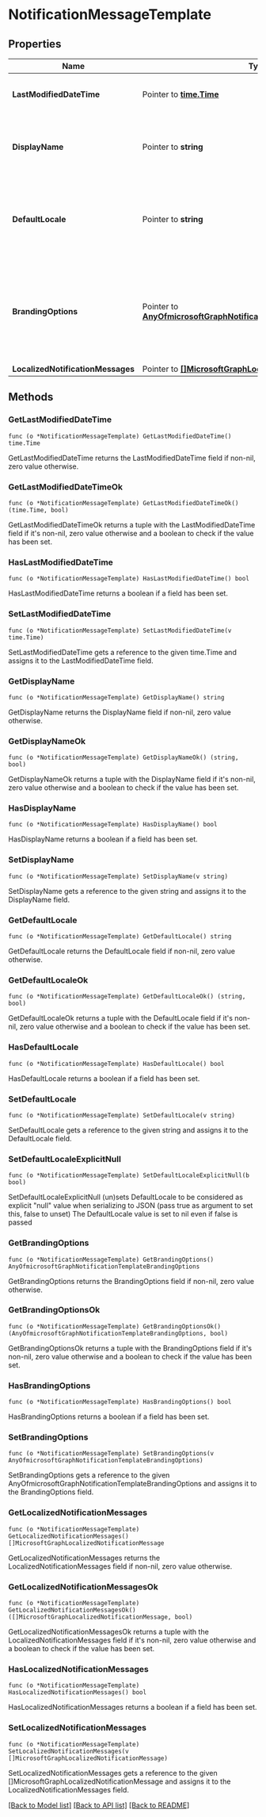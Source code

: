 # NotificationMessageTemplate

## Properties

Name | Type | Description | Notes
------------ | ------------- | ------------- | -------------
**LastModifiedDateTime** | Pointer to [**time.Time**](time.Time.md) | DateTime the object was last modified. | [optional] 
**DisplayName** | Pointer to **string** | Display name for the Notification Message Template. | [optional] 
**DefaultLocale** | Pointer to **string** | The default locale to fallback onto when the requested locale is not available. | [optional] 
**BrandingOptions** | Pointer to [**AnyOfmicrosoftGraphNotificationTemplateBrandingOptions**](anyOf&lt;microsoft.graph.notificationTemplateBrandingOptions&gt;.md) | The Message Template Branding Options. Branding is defined in the Intune Admin Console. | [optional] 
**LocalizedNotificationMessages** | Pointer to [**[]MicrosoftGraphLocalizedNotificationMessage**](microsoft.graph.localizedNotificationMessage.md) |  | [optional] 

## Methods

### GetLastModifiedDateTime

`func (o *NotificationMessageTemplate) GetLastModifiedDateTime() time.Time`

GetLastModifiedDateTime returns the LastModifiedDateTime field if non-nil, zero value otherwise.

### GetLastModifiedDateTimeOk

`func (o *NotificationMessageTemplate) GetLastModifiedDateTimeOk() (time.Time, bool)`

GetLastModifiedDateTimeOk returns a tuple with the LastModifiedDateTime field if it's non-nil, zero value otherwise
and a boolean to check if the value has been set.

### HasLastModifiedDateTime

`func (o *NotificationMessageTemplate) HasLastModifiedDateTime() bool`

HasLastModifiedDateTime returns a boolean if a field has been set.

### SetLastModifiedDateTime

`func (o *NotificationMessageTemplate) SetLastModifiedDateTime(v time.Time)`

SetLastModifiedDateTime gets a reference to the given time.Time and assigns it to the LastModifiedDateTime field.

### GetDisplayName

`func (o *NotificationMessageTemplate) GetDisplayName() string`

GetDisplayName returns the DisplayName field if non-nil, zero value otherwise.

### GetDisplayNameOk

`func (o *NotificationMessageTemplate) GetDisplayNameOk() (string, bool)`

GetDisplayNameOk returns a tuple with the DisplayName field if it's non-nil, zero value otherwise
and a boolean to check if the value has been set.

### HasDisplayName

`func (o *NotificationMessageTemplate) HasDisplayName() bool`

HasDisplayName returns a boolean if a field has been set.

### SetDisplayName

`func (o *NotificationMessageTemplate) SetDisplayName(v string)`

SetDisplayName gets a reference to the given string and assigns it to the DisplayName field.

### GetDefaultLocale

`func (o *NotificationMessageTemplate) GetDefaultLocale() string`

GetDefaultLocale returns the DefaultLocale field if non-nil, zero value otherwise.

### GetDefaultLocaleOk

`func (o *NotificationMessageTemplate) GetDefaultLocaleOk() (string, bool)`

GetDefaultLocaleOk returns a tuple with the DefaultLocale field if it's non-nil, zero value otherwise
and a boolean to check if the value has been set.

### HasDefaultLocale

`func (o *NotificationMessageTemplate) HasDefaultLocale() bool`

HasDefaultLocale returns a boolean if a field has been set.

### SetDefaultLocale

`func (o *NotificationMessageTemplate) SetDefaultLocale(v string)`

SetDefaultLocale gets a reference to the given string and assigns it to the DefaultLocale field.

### SetDefaultLocaleExplicitNull

`func (o *NotificationMessageTemplate) SetDefaultLocaleExplicitNull(b bool)`

SetDefaultLocaleExplicitNull (un)sets DefaultLocale to be considered as explicit "null" value
when serializing to JSON (pass true as argument to set this, false to unset)
The DefaultLocale value is set to nil even if false is passed
### GetBrandingOptions

`func (o *NotificationMessageTemplate) GetBrandingOptions() AnyOfmicrosoftGraphNotificationTemplateBrandingOptions`

GetBrandingOptions returns the BrandingOptions field if non-nil, zero value otherwise.

### GetBrandingOptionsOk

`func (o *NotificationMessageTemplate) GetBrandingOptionsOk() (AnyOfmicrosoftGraphNotificationTemplateBrandingOptions, bool)`

GetBrandingOptionsOk returns a tuple with the BrandingOptions field if it's non-nil, zero value otherwise
and a boolean to check if the value has been set.

### HasBrandingOptions

`func (o *NotificationMessageTemplate) HasBrandingOptions() bool`

HasBrandingOptions returns a boolean if a field has been set.

### SetBrandingOptions

`func (o *NotificationMessageTemplate) SetBrandingOptions(v AnyOfmicrosoftGraphNotificationTemplateBrandingOptions)`

SetBrandingOptions gets a reference to the given AnyOfmicrosoftGraphNotificationTemplateBrandingOptions and assigns it to the BrandingOptions field.

### GetLocalizedNotificationMessages

`func (o *NotificationMessageTemplate) GetLocalizedNotificationMessages() []MicrosoftGraphLocalizedNotificationMessage`

GetLocalizedNotificationMessages returns the LocalizedNotificationMessages field if non-nil, zero value otherwise.

### GetLocalizedNotificationMessagesOk

`func (o *NotificationMessageTemplate) GetLocalizedNotificationMessagesOk() ([]MicrosoftGraphLocalizedNotificationMessage, bool)`

GetLocalizedNotificationMessagesOk returns a tuple with the LocalizedNotificationMessages field if it's non-nil, zero value otherwise
and a boolean to check if the value has been set.

### HasLocalizedNotificationMessages

`func (o *NotificationMessageTemplate) HasLocalizedNotificationMessages() bool`

HasLocalizedNotificationMessages returns a boolean if a field has been set.

### SetLocalizedNotificationMessages

`func (o *NotificationMessageTemplate) SetLocalizedNotificationMessages(v []MicrosoftGraphLocalizedNotificationMessage)`

SetLocalizedNotificationMessages gets a reference to the given []MicrosoftGraphLocalizedNotificationMessage and assigns it to the LocalizedNotificationMessages field.


[[Back to Model list]](../README.md#documentation-for-models) [[Back to API list]](../README.md#documentation-for-api-endpoints) [[Back to README]](../README.md)


